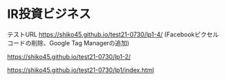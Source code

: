 # IR投資ビジネス

テストURL
https://shiko45.github.io/test21-0730/lp1-4/ (Facebookピクセルコードの削除、Google Tag Managerの追加)

https://shiko45.github.io/test21-0730/lp1-2/

https://shiko45.github.io/test21-0730/lp1/index.html
